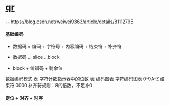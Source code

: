 # [qr](https://blog.csdn.net/ajianyingxiaoqinghan/article/details/78837864)
[](http://www.cnblogs.com/xxaxx/p/3416450.html)
[--](https://github.com/alexeyten/qr-image)
[](https://www.cnblogs.com/sky-heaven/p/6841901.html)
https://blog.csdn.net/weiwei9363/article/details/81112795
#### 基础编码

- 数据码 = 编码 + 字符号 + 内容编码 + 结束符 + 补齐符

- 数据码 ... slice ...block

- block + 纠错码 + 剩余位

数据编码模式 表
字符计数指示器中的位数 表
编码图表
字符编码图表 0-9A-Z
结束符 0000
补齐符规则：8的倍数，不足补0

#### 定位 + 对齐 + 时序

